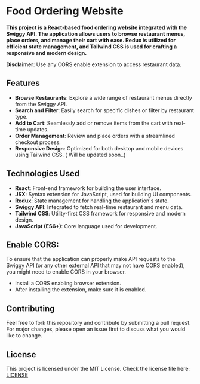 # Food Ordering Website

__This project is a React-based food ordering website integrated with the Swiggy API. The application allows users to browse restaurant menus, place orders, and manage their cart with ease. Redux is utilized for efficient state management, and Tailwind CSS is used for crafting a responsive and modern design.__

__Disclaimer__: Use any CORS enable extension to access restaurant data.

## Features
- __Browse Restaurants__: Explore a wide range of restaurant menus directly from the Swiggy API.
- __Search and Filter__: Easily search for specific dishes or filter by restaurant type.
- __Add to Cart__: Seamlessly add or remove items from the cart with real-time updates.
- __Order Management__: Review and place orders with a streamlined checkout process.
- __Responsive Design__: Optimized for both desktop and mobile devices using Tailwind CSS. ( Will be updated soon..)

## Technologies Used
- __React__: Front-end framework for building the user interface.
- __JSX__: Syntax extension for JavaScript, used for building UI components.
- __Redux__: State management for handling the application's state.
- __Swiggy API__: Integrated to fetch real-time restaurant and menu data.
- __Tailwind CSS__: Utility-first CSS framework for responsive and modern design.
- __JavaScript (ES6+)__: Core language used for development.

## Enable CORS:
To ensure that the application can properly make API requests to the Swiggy API (or any other external API that may not have CORS enabled), you might need to enable CORS in your browser.
- Install a CORS enabling browser extension.
- After installing the extension, make sure it is enabled.

## Contributing
Feel free to fork this repository and contribute by submitting a pull request. For major changes, please open an issue first to discuss what you would like to change.

## License
This project is licensed under the MIT License. Check the license file here: [LICENSE](LICENSE)
